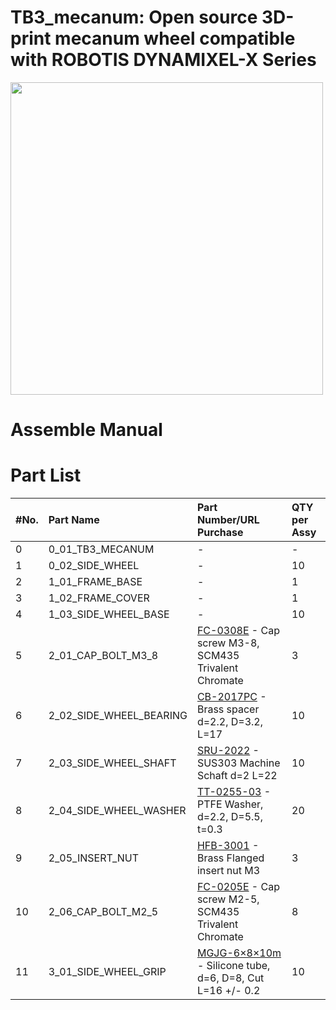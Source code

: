# TB3_mecanum: Open source 3D-print mecanum wheel compatible with ROBOTIS DYNAMIXEL-X Series
<img src="https://user-images.githubusercontent.com/18658190/96047607-5a7b6000-0eb0-11eb-9509-d81aed2c095f.png" width="500px">

# Assemble Manual

# Part List
|#No.|Part Name|Part Number/URL Purchase|QTY per Assy|
|:---|:---|:---|:---|
|0|0_01_TB3_MECANUM|-|-|
|1|0_02_SIDE_WHEEL|-|10|
|2|1_01_FRAME_BASE|-|1|
|3|1_02_FRAME_COVER|-|1|
|4|1_03_SIDE_WHEEL_BASE|-|10|
|5|2_01_CAP_BOLT_M3_8|[FC-0308E](https://wilco.jp/products/F/FC-E.html#page4) - Cap screw M3-8, SCM435 Trivalent Chromate|3|
|6|2_02_SIDE_WHEEL_BEARING|[CB-2017PC](https://www.hirosugi-net.co.jp/shop/g/g40152/) - Brass spacer d=2.2, D=3.2, L=17|10|
|7|2_03_SIDE_WHEEL_SHAFT|[SRU-2022](https://wilco.jp/products/U/SRU-2000.html#page1) - SUS303 Machine Schaft d=2 L=22|10|
|8|2_04_SIDE_WHEEL_WASHER|[TT-0255-03](https://www.hirosugi-net.co.jp/shop/g/g31585/) - PTFE Washer, d=2.2, D=5.5, t=0.3|20|
|9|2_05_INSERT_NUT|[HFB-3001](https://www.hirosugi-net.co.jp/shop/g/g28070/) - Brass Flanged insert nut M3|3|
|10|2_06_CAP_BOLT_M2_5|[FC-0205E](https://wilco.jp/products/F/FC-E.html#page1) - Cap screw M2-5, SCM435 Trivalent Chromate|8|
|11|3_01_SIDE_WHEEL_GRIP|[MGJG-6×8×10m](https://www.monotaro.com/p/2225/2633/) - Silicone tube, d=6, D=8, Cut L=16 +/- 0.2|10|
